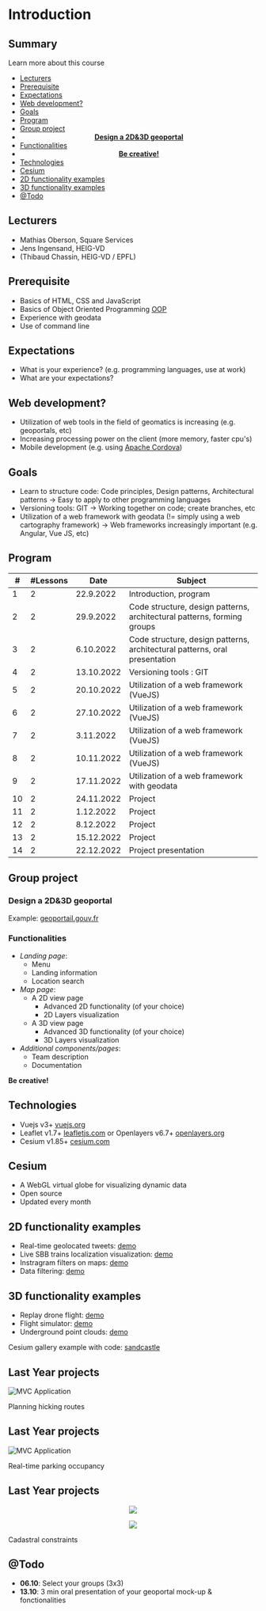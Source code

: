 # Introduction

<!-- slide-front-matter class: center, middle -->

## Summary

Learn more about this course

<!-- slide-include ../../BANNER.md -->

<!-- START doctoc generated TOC please keep comment here to allow auto update -->
<!-- DON'T EDIT THIS SECTION, INSTEAD RE-RUN doctoc TO UPDATE -->

- [Lecturers](#lecturers)
- [Prerequisite](#prerequisite)
- [Expectations](#expectations)
- [Web development?](#web-development)
- [Goals](#goals)
- [Program](#program)
- [Group project](#group-project)
- [<div align="center">**Design a 2D&3D geoportal**</div>](#div-aligncenterdesign-a-2d3d-geoportaldiv)
- [Functionalities](#functionalities)
- [<div align="center"> **Be creative!**</div>](#div-aligncenter-be-creativediv)
- [Technologies](#technologies)
- [Cesium](#cesium)
- [2D functionality examples](#2d-functionality-examples)
- [3D functionality examples](#3d-functionality-examples)
- [@Todo](#todo)

<!-- END doctoc generated TOC please keep comment here to allow auto update -->

## Lecturers

- Mathias Oberson, Square Services
- Jens Ingensand, HEIG-VD
- (Thibaud Chassin, HEIG-VD / EPFL)

## Prerequisite

- Basics of HTML, CSS and JavaScript
- Basics of Object Oriented Programming [OOP][oop]
- Experience with geodata
- Use of command line

[oop]: https://www.datacamp.com/community/tutorials/python-oop-tutorial/

## Expectations

- What is your experience? (e.g. programming languages, use at work)
- What are your expectations?

## Web development?

- Utilization of web tools in the field of geomatics is increasing (e.g. geoportals, etc)
- Increasing processing power on the client (more memory, faster cpu's)
- Mobile development (e.g. using [Apache Cordova][cordova])

## Goals

- Learn to structure code: Code principles, Design patterns, Architectural patterns
  -> Easy to apply to other programming languages
- Versioning tools: GIT
  -> Working together on code; create branches, etc
- Utilization of a web framework with geodata (!= simply using a web cartography framework)
  -> Web frameworks increasingly important (e.g. Angular, Vue JS, etc)

[cordova]: https://cordova.apache.org/

## Program

| #   | #Lessons | Date       | Subject                                                                    |
| --- | -------- | ---------- | -------------------------------------------------------------------------- |
| 1   | 2        | 22.9.2022  | Introduction, program                                                      |
| 2   | 2        | 29.9.2022  | Code structure, design patterns, architectural patterns, forming groups    |
| 3   | 2        | 6.10.2022  | Code structure, design patterns, architectural patterns, oral presentation |
| 4   | 2        | 13.10.2022 | Versioning tools : GIT                                                     |
| 5   | 2        | 20.10.2022 | Utilization of a web framework (VueJS)                                     |
| 6   | 2        | 27.10.2022 | Utilization of a web framework (VueJS)                                     |
| 7   | 2        | 3.11.2022  | Utilization of a web framework (VueJS)                                     |
| 8   | 2        | 10.11.2022 | Utilization of a web framework (VueJS)                                     |
| 9   | 2        | 17.11.2022 | Utilization of a web framework with geodata                                |
| 10  | 2        | 24.11.2022 | Project                                                                    |
| 11  | 2        | 1.12.2022  | Project                                                                    |
| 12  | 2        | 8.12.2022  | Project                                                                    |
| 13  | 2        | 15.12.2022 | Project                                                                    |
| 14  | 2        | 22.12.2022 | Project presentation                                                       |

## Group project

### Design a 2D&3D geoportal

Example: [geoportail.gouv.fr](https://www.geoportail.gouv.fr)

### Functionalities

- _Landing page_:
  - Menu
  - Landing information
  - Location search
- _Map page_:
  - A 2D view page
    - Advanced 2D functionality (of your choice)
    - 2D Layers visualization
  - A 3D view page
    - Advanced 3D functionality (of your choice)
    - 3D Layers visualization
- _Additional components/pages_:
  - Team description
  - Documentation

**Be creative!**

## Technologies

- Vuejs v3+ [vuejs.org](https://www.vuejs.org)
- Leaflet v1.7+ [leafletjs.com](https://leafletjs.com/) or Openlayers v6.7+ [openlayers.org](https://openlayers.org/)
- Cesium v1.85+ [cesium.com](https://cesium.com/cesiumjs/)

## Cesium

- A WebGL virtual globe for visualizing dynamic data
- Open source
- Updated every month

## 2D functionality examples

- Real-time geolocated tweets: [demo](https://onemilliontweetmap.com/?center=25.505,-0.09&zoom=2&search=&timeStep=0&timeSelector=0&hashtag1=&hashtag2=sad&sidebar=yes&hashtagBattle=0&timeRange=0&timeRange=25&heatmap=0&sun=0&cluster=1)
- Live SBB trains localization visualization: [demo](http://maps.vasile.ch/transit-sbb/)
- Instragram filters on maps: [demo](http://humangeo.github.io/leaflet-tilefilter/demo.html)
- Data filtering: [demo](https://dvorak.shinyapps.io/college_explorer/)

## 3D functionality examples

- Replay drone flight: [demo](https://logs.px4.io/3d?log=7adce484-e6ce-4537-804f-0b386092032b)
- Flight simulator: [demo](https://www.geo-fs.com/geofs.php)
- Underground point clouds: [demo](https://cesium.com/blog/2020/08/25/national-security-hackathon/)

Cesium gallery example with code: [sandcastle](https://sandcastle.cesium.com)

## Last Year projects

![MVC Application](./images/project_2.png)

Planning hicking routes

## Last Year projects

![MVC Application](./images/project_3.png)

Real-time parking occupancy

## Last Year projects

<p align="center">
  <img src='./images/project_1_1.png' class='w70' />
</p>
<p align="center">
  <img src='./images/project_1_2.png' class='w70' />
</p>

Cadastral constraints

## @Todo

- **06.10**: Select your groups (3x3)
- **13.10**: 3 min oral presentation of your geoportal mock-up & fonctionalities
